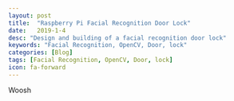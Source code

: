 ```yaml
---
layout: post
title:  "Raspberry Pi Facial Recognition Door Lock"
date:   2019-1-4
desc: "Design and building of a facial recognition door lock"
keywords: "Facial Recognition, OpenCV, Door, lock"
categories: [Blog]
tags: [Facial Recognition, OpenCV, Door, lock]
icon: fa-forward
---
```


Woosh


